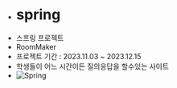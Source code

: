 - # spring
- 스프링 프로젝트
- RoomMaker
- 프로젝트 기간 : 2023.11.03 ~ 2023.12.15
- 학생들이 어느 시간이든 질의응답을 할수있는 사이트
- ![Spring](https://img.shields.io/badge/spring-%236DB33F.svg?style=for-the-badge&logo=spring&logoColor=white)
